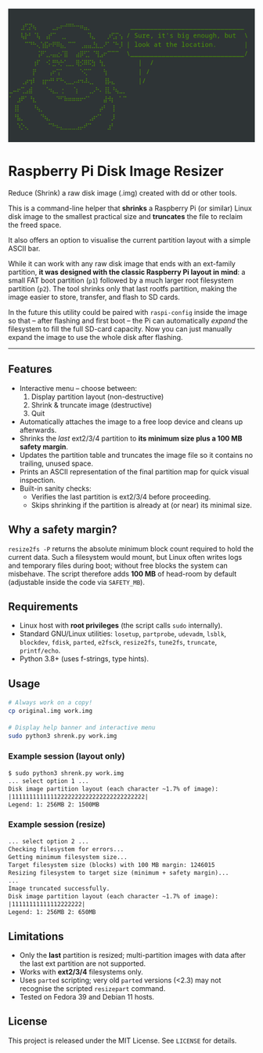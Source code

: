 ![shrenk](/assets/shrenk-001.png)

# Raspberry Pi Disk Image Resizer

Reduce (Shrink) a raw disk image (.img) created with dd or other tools. 

This is a command-line helper that **shrinks** a Raspberry Pi (or similar) Linux disk image to the smallest practical size and **truncates** the file to reclaim the freed space. 


It also offers an option to visualise the current partition layout with a simple ASCII bar.

While it can work with any raw disk image that ends with an ext-family partition, **it was designed with the classic Raspberry Pi layout in mind**: a small FAT boot partition (`p1`) followed by a much larger root filesystem partition (`p2`).  The tool shrinks only that last rootfs partition, making the image easier to store, transfer, and flash to SD cards.

In the future this utility could be paired with `raspi-config` inside the image so that – after flashing and first boot – the Pi can automatically *expand* the filesystem to fill the full SD-card capacity. Now you can just manually expand the image to use the whole disk after flashing.

---

## Features

* Interactive menu – choose between:
  1. Display partition layout (non-destructive)
  2. Shrink & truncate image (destructive)
  3. Quit
* Automatically attaches the image to a free loop device and cleans up afterwards.
* Shrinks the *last* ext2/3/4 partition to **its minimum size plus a 100 MB safety margin**.
* Updates the partition table and truncates the image file so it contains no trailing, unused space.
* Prints an ASCII representation of the final partition map for quick visual inspection.
* Built-in sanity checks:
  * Verifies the last partition is ext2/3/4 before proceeding.
  * Skips shrinking if the partition is already at (or near) its minimal size.

## Why a safety margin?
`resize2fs -P` returns the absolute minimum block count required to hold the current data.  Such a filesystem would mount, but Linux often writes logs and temporary files during boot; without free blocks the system can misbehave.  The script therefore adds **100 MB** of head-room by default (adjustable inside the code via `SAFETY_MB`).

## Requirements

* Linux host with **root privileges** (the script calls `sudo` internally).
* Standard GNU/Linux utilities:
  `losetup`, `partprobe`, `udevadm`, `lsblk`, `blockdev`, `fdisk`, `parted`,
  `e2fsck`, `resize2fs`, `tune2fs`, `truncate`, `printf/echo`.
* Python 3.8+ (uses f-strings, type hints).

## Usage
```bash
# Always work on a copy!
cp original.img work.img

# Display help banner and interactive menu
sudo python3 shrenk.py work.img
```

### Example session (layout only)
```
$ sudo python3 shrenk.py work.img
... select option 1 ...
Disk image partition layout (each character ~1.7% of image):
|11111111111112222222222222222222222222|
Legend: 1: 256MB 2: 1500MB
```

### Example session (resize)
```
... select option 2 ...
Checking filesystem for errors...
Getting minimum filesystem size...
Target filesystem size (blocks) with 100 MB margin: 1246015
Resizing filesystem to target size (minimum + safety margin)...
...
Image truncated successfully.
Disk image partition layout (each character ~1.7% of image):
|11111111111112222222|
Legend: 1: 256MB 2: 650MB
```

## Limitations
* Only the **last** partition is resized; multi-partition images with data after the last ext partition are not supported.
* Works with **ext2/3/4** filesystems only.
* Uses `parted` scripting; very old `parted` versions (<2.3) may not recognise the scripted `resizepart` command.
* Tested on Fedora 39 and Debian 11 hosts.

## License
This project is released under the MIT License. See `LICENSE` for details.

